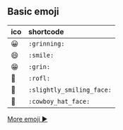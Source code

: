 ## Basic emoji

| ico                     | shortcode                 |
| :---------------------- | :------------------------ |
| :grinning:              | `:grinning:`              |
| :smile:                 | `:smile:`                 |
| :grin:                  | `:grin:`                  |
| :rofl:                  | `:rofl:`                  |
| :slightly_smiling_face: | `:slightly_smiling_face:` |
| :cowboy_hat_face:       | `:cowboy_hat_face:`       |

[More emoji ►](https://github.com/ikatyang/emoji-cheat-sheet/edit/master/README.md)
